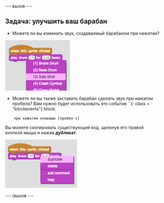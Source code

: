 \--- вызов \---

## Задача: улучшить ваш барабан

+ Можете ли вы изменить звук, создаваемый барабаном при нажатии?

![Скриншот](images/band-drum-sound.png)

+ Можете ли вы также заставить барабан сделать звук при нажатии пробела? Вам нужно будет использовать это событие ``{: class = "blockevents"} block:

```blocks
    при нажатии клавиши [пробел v]
```

Вы можете скопировать существующий код, щелкнув его правой кнопкой мыши и нажав **дубликат**.

![Скриншот](images/band-duplicate-code.png)

\--- /вызов \---